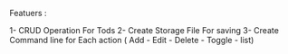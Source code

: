 Featuers :

1- CRUD Operation For Tods
2- Create Storage File For saving
3- Create Command line for Each action ( Add - Edit - Delete - Toggle - list)
